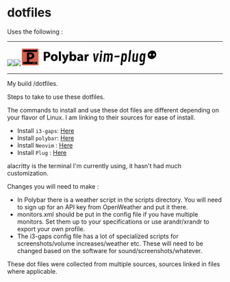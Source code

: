 # dotfiles
Uses the following :

------
<img src="https://raw.githubusercontent.com/neovim/neovim.github.io/master/logos/neovim-logo.png" width=160><img src="https://upload.wikimedia.org/wikipedia/commons/f/f6/OpenWeather-Logo.jpg" width=160><img src="https://raw.githubusercontent.com/capktkirk/dotfiles/master/polybar_logo.png" width=160><img src="https://raw.githubusercontent.com/capktkirk/dotfiles/master/plug.png" width=160>

-------

My build /dotfiles.

Steps to take to use these dotfiles.

The commands to install and use these dot files are different depending on your flavor of Linux. I am linking to their sources for ease of install.

* Install `i3-gaps`: [Here](https://github.com/Airblader/i3)
* Install `polybar`: [Here](https://github.com/polybar/polybar)
* Install `Neovim` : [Here](https://github.com/neovim/neovim/wiki/Installing-Neovim)
* Install `Plug`   : [Here](https://github.com/junegunn/vim-plug)


alacritty is the terminal I'm currently using, it hasn't had much customization.

Changes you will need to make :

* In Polybar there is a weather script in the scripts directory. You will need to sign up for an API key from OpenWeather and put it there.
* monitors.xml should be put in the config file if you have multiple monitors. Set them up to your specifications or use arandr/xrandr to export your own profile.
* The i3-gaps config file has a lot of specialized scripts for screenshots/volume increases/weather etc. These will need to be changed based on the software for sound/screenshots/whatever.

These dot files were collected from multiple sources, sources linked in files where applicable.
